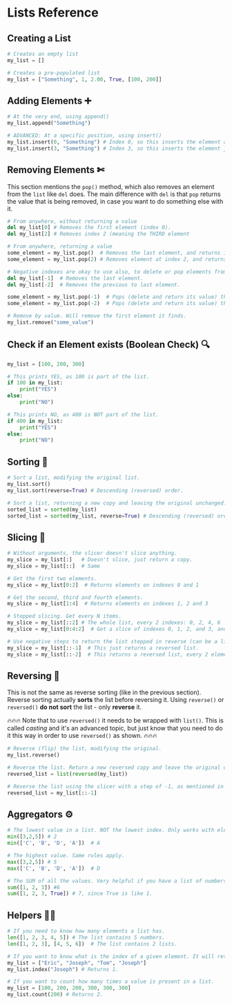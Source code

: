 # Lists Reference

## Creating a List 

```python
# Creates an empty list
my_list = []

# Creates a pre-populated list
my_list = ["Something", 1, 2.00, True, [100, 200]]
```

## Adding Elements ➕

```python
# At the very end, using append()
my_list.append("Something")

# ADVANCED: At a specific position, using insert()
my_list.insert(0, "Something") # Index 0, so this inserts the element at the beginning.
my_list.insert(3, "Something") # Index 3, so this inserts the element just after index 2.
```

## Removing Elements ✄

This section mentions the `pop()` method, which also removes an element from the `list` like `del` does. The main difference with 
`del` is that `pop` returns the value that is being removed, in case you want to do something else with it. 

```python
# From anywhere, without returning a value
del my_list[0] # Removes the first element (index 0).
del my_list[2] # Removes index 2 (meaning the THIRD element

# From anywhere, returning a value
some_element = my_list.pop()  # Removes the last element, and returns its value.
some_element = my_list.pop(2) # Removes element at index 2, and returns its value.).

# Negative indexes are okay to use also, to delete or pop elements from the end.
del my_list[-1]  # Removes the last element.
del my_list[-2]  # Removes the previous to last element.

some_element = my_list.pop(-1)  # Pops (delete and return its value) the very last element.
some_element = my_list.pop(-2)  # Pops (delete and return its value) the second to last element.

# Remove by value. Will remove the first element it finds.
my_list.remove("some_value")
```

## Check if an Element exists (Boolean Check) 🔍

```python
my_list = [100, 200, 300]

# This prints YES, as 100 is part of the list.
if 100 in my_list:
    print("YES")
else:
    print("NO")

# This prints NO, as 400 is NOT part of the list.
if 400 in my_list:
    print("YES")
else:
    print("NO")
```

## Sorting 🔀

```python
# Sort a list, modifying the original list.
my_list.sort()
my_list.sort(reverse=True) # Descending (reversed) order.

# Sort a list, returning a new copy and leaving the original unchanged.
sorted_list = sorted(my_list)
sorted_list = sorted(my_list, reverse=True) # Descending (reversed) order.
```

## Slicing 🔪

```python
# Without arguments, the slicer doesn't slice anything.
my_slice = my_list[:]   # Doesn't slice, just return a copy.
my_slice = my_list[::]  # Same

# Get the first two elements.
my_slice = my_list[0:2]  # Returns elements on indexes 0 and 1

# Get the second, third and fourth elements.
my_slice = my_list[1:4]  # Returns elements on indexes 1, 2 and 3

# Stepped slicing. Get every N items.
my_slice = my_list[::2] # The whole list, every 2 indexes: 0, 2, 4, 6
my_slice = my_list[0:4:2]  # Get a slice of indexes 0, 1, 2, and 3, and THEN do the steps to return 0 and 2

# Use negative steps to return the list stepped in reverse (can be a little confusing).
my_slice = my_list[::-1]  # This just returns a reversed list.
my_slice = my_list[::-2]  # This returns a reversed list, every 2 elements, starting from the end.
```

## Reversing 🔁

This is not the same as reverse sorting (like in the previous section). Reverse sorting actually **sorts** the list 
before reversing it. Using `reverse()` or `reversed()` **do not sort** the list - only **reverse** it. 

🔥🔥🔥
Note that to use `reversed()` it needs to be wrapped with `list()`. This is called *casting* and it's an advanced
topic, but just know that you need to do it this way in order to use `reversed()` as shown.
🔥🔥🔥

```python
# Reverse (flip) the list, modifying the original.
my_list.reverse()

# Reverse the list. Return a new reversed copy and leave the original unchanged.
reversed_list = list(reversed(my_list))

# Reverse the list using the slicer with a step of -1, as mentioned in the previous section.
reversed_list = my_list[::-1]
```

## Aggregators ⚙

```python
# The lowest value in a list. NOT the lowest index. Only works with elements of the same type (numbers and strings).
min([3,2,5]) # 2
min(['C', 'B', 'D', 'A'])  # A

# The highest value. Same rules apply.
max([3,2,5]) # 5
max(['C', 'B', 'D', 'A'])  # D

# The SUM of all the values. Very helpful if you have a list of numbers and need to add them up quick!
sum([1, 2, 3]) #6
sum([1, 2, 3, True]) # 7, since True is like 1.
```

## Helpers 💪🏻

```python
# If you need to know how many elements a list has.
len([1, 2, 3, 4, 5]) # The list contains 5 numbers.
len([1, 2, 3], [4, 5, 6])  # The list contains 2 lists.

# If you want to know what is the index of a given element. It will return the first one it finds.
my_list = ["Eric", "Joseph", "Tom", "Joseph"]
my_list.index("Joseph") # Returns 1.

# If you want to count how many times a value is present in a list.
my_list = [100, 200, 200, 300, 300, 300]
my_list.count(200) # Returns 2.
```